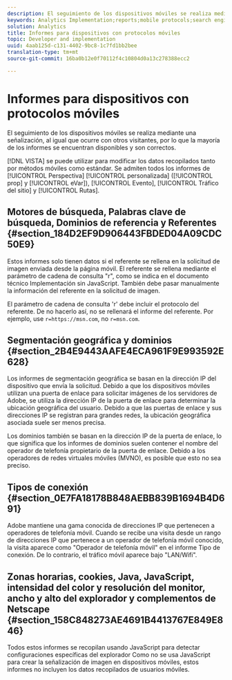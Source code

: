 ```yaml
---
description: El seguimiento de los dispositivos móviles se realiza mediante una señalización, al igual que ocurre con otros visitantes, por lo que la mayoría de los informes se encuentran disponibles y son correctos.
keywords: Analytics Implementation;reports;mobile protocols;search engines;search keywords;referring domains;referrers;geosegmentation;domains;connection type;time zone;cookies;java;javascript;monitor colors;monitor resolution;browser width;height;netscape plug-in
solution: Analytics
title: Informes para dispositivos con protocolos móviles
topic: Developer and implementation
uuid: 4aab125d-c131-4402-9bc8-1c7fd1bb2bee
translation-type: tm+mt
source-git-commit: 16ba0b12e0f70112f4c10804d0a13c278388ecc2

---
```



# Informes para dispositivos con protocolos móviles

El seguimiento de los dispositivos móviles se realiza mediante una señalización, al igual que ocurre con otros visitantes, por lo que la mayoría de los informes se encuentran disponibles y son correctos.

[!DNL VISTA] se puede utilizar para modificar los datos recopilados tanto por métodos móviles como estándar. Se admiten todos los informes de [!UICONTROL Perspectiva] [!UICONTROL personalizada] ([!UICONTROL prop] y [!UICONTROL eVar]), [!UICONTROL Evento], [!UICONTROL Tráfico del sitio] y [!UICONTROL Rutas].

## Motores de búsqueda, Palabras clave de búsqueda, Dominios de referencia y Referentes {#section_184D2EF9D906443FBDED04A09CDC50E9}

Estos informes solo tienen datos si el referente se rellena en la solicitud de imagen enviada desde la página móvil. El referente se rellena mediante el parámetro de cadena de consulta "r", como se indica en el documento técnico Implementación sin JavaScript. También debe pasar manualmente la información del referente en la solicitud de imagen.

El parámetro de cadena de consulta 'r' debe incluir el protocolo del referente. De no hacerlo así, no se rellenará el informe del referente. Por ejemplo, use `r=https://msn.com`, no `r=msn.com`.

## Segmentación geográfica y dominios {#section_2B4E9443AAFE4ECA961F9E993592E628}

Los informes de segmentación geográfica se basan en la dirección IP del dispositivo que envía la solicitud. Debido a que los dispositivos móviles utilizan una puerta de enlace para solicitar imágenes de los servidores de Adobe, se utiliza la dirección IP de la puerta de enlace para determinar la ubicación geográfica del usuario. Debido a que las puertas de enlace y sus direcciones IP se registran para grandes redes, la ubicación geográfica asociada suele ser menos precisa.

Los dominios también se basan en la dirección IP de la puerta de enlace, lo que significa que los informes de dominios suelen contener el nombre del operador de telefonía propietario de la puerta de enlace. Debido a los operadores de redes virtuales móviles (MVNO), es posible que esto no sea preciso.

## Tipos de conexión {#section_0E7FA18178B848AEBB839B1694B4D691}

Adobe mantiene una gama conocida de direcciones IP que pertenecen a operadores de telefonía móvil. Cuando se recibe una visita desde un rango de direcciones IP que pertenece a un operador de telefonía móvil conocido, la visita aparece como "Operador de telefonía móvil" en el informe Tipo de conexión. De lo contrario, el tráfico móvil aparece bajo "LAN/Wifi".

## Zonas horarias, cookies, Java, JavaScript, intensidad del color y resolución del monitor, ancho y alto del explorador y complementos de Netscape {#section_158C848273AE4691B4413767E849E846}

Todos estos informes se recopilan usando JavaScript para detectar configuraciones específicas del explorador Como no se usa JavaScript para crear la señalización de imagen en dispositivos móviles, estos informes no incluyen los datos recopilados de usuarios móviles.
